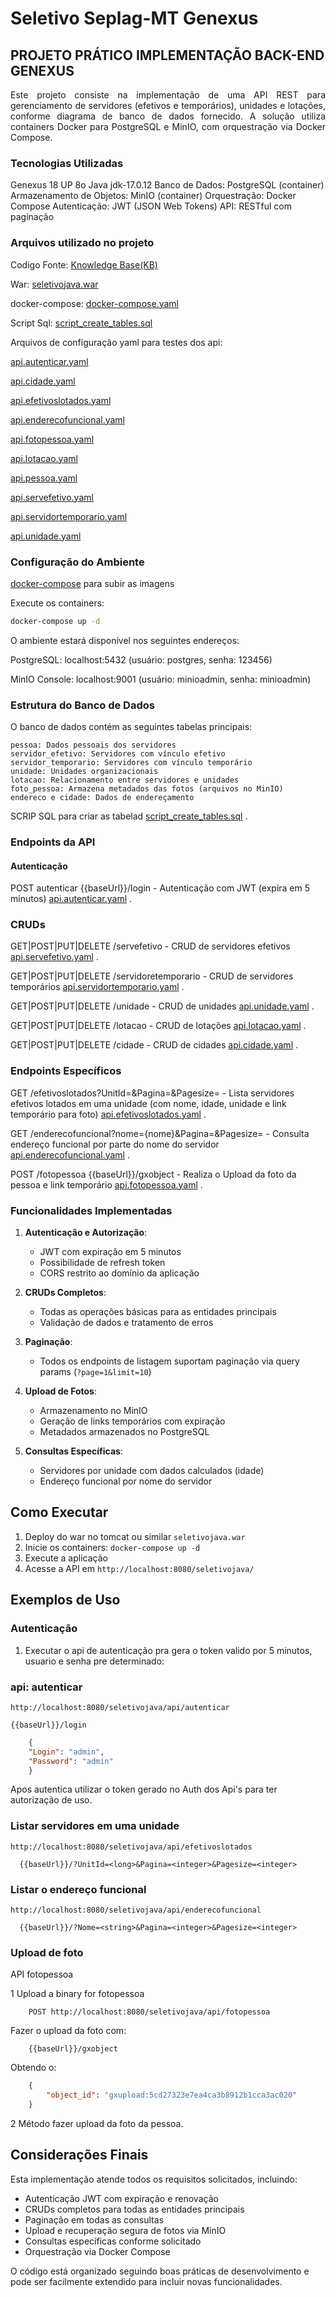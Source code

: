 # Seletivo Seplag-MT Genexus

## PROJETO PRÁTICO IMPLEMENTAÇÃO BACK-END GENEXUS

<p align="justify">
Este projeto consiste na implementação de uma API REST para gerenciamento de servidores (efetivos e temporários), unidades e lotações, conforme diagrama de banco de dados fornecido. A solução utiliza containers Docker para PostgreSQL e MinIO, com orquestração via Docker Compose.
</p>



### Tecnologias Utilizadas

Genexus 18 UP 8o
Java jdk-17.0.12
Banco de Dados: PostgreSQL (container)
Armazenamento de Objetos: MinIO (container)
Orquestração: Docker Compose
Autenticação: JWT (JSON Web Tokens)
API: RESTful com paginação

### Arquivos utilizado no projeto

Codigo Fonte: [Knowledge Base(KB)](https://github.com/joaosalesjr/SeletivoSeplagGenexus/edit/main/KB_ProjetoGenexus.rar)

War: [seletivojava.war](https://github.com/joaosalesjr/SeletivoSeplagGenexus/edit/main/seletivojava.war) 

docker-compose: [docker-compose.yaml](https://github.com/joaosalesjr/SeletivoSeplagGenexus/edit/main/docker-compose.yaml) 

Script Sql: [script_create_tables.sql](https://github.com/joaosalesjr/SeletivoSeplagGenexus/edit/main/script_create_tables.sql) 
 
Arquivos de configuração yaml para testes dos api:


[api.autenticar.yaml](https://github.com/joaosalesjr/SeletivoSeplagGenexus/blob/main/doc/api.autenticar.yaml) 

[api.cidade.yaml](https://github.com/joaosalesjr/SeletivoSeplagGenexus/blob/main/doc/api.cidade.yaml) 

[api.efetivoslotados.yaml](https://github.com/joaosalesjr/SeletivoSeplagGenexus/blob/main/doc/api.efetivoslotados.yaml)  

[api.enderecofuncional.yaml](https://github.com/joaosalesjr/SeletivoSeplagGenexus/blob/main/doc/api.enderecofuncional.yaml) 

[api.fotopessoa.yaml](https://github.com/joaosalesjr/SeletivoSeplagGenexus/blob/main/doc/api.fotopessoa.yaml) 

[api.lotacao.yaml](https://github.com/joaosalesjr/SeletivoSeplagGenexus/blob/main/doc/api.lotacao.yaml) 

[api.pessoa.yaml](https://github.com/joaosalesjr/SeletivoSeplagGenexus/blob/main/doc/api.pessoa.yaml) 

[api.servefetivo.yaml](https://github.com/joaosalesjr/SeletivoSeplagGenexus/blob/main/doc/api.servefetivo.yaml) 

[api.servidortemporario.yaml](https://github.com/joaosalesjr/SeletivoSeplagGenexus/blob/main/doc/api.servidortemporario.yaml) 

[api.unidade.yaml](https://github.com/joaosalesjr/SeletivoSeplagGenexus/blob/main/doc/api.unidade.yaml) 



### Configuração do Ambiente

[docker-compose](https://github.com/joaosalesjr/SeletivoSeplagGenexus/blob/main/docker/docker-compose.yaml) para subir as imagens

Execute os containers:
```sh
docker-compose up -d
```
O ambiente estará disponível nos seguintes endereços:

PostgreSQL: localhost:5432  (usuário: postgres,  senha: 123456)

MinIO Console: localhost:9001 (usuário: minioadmin,  senha: minioadmin)

### Estrutura do Banco de Dados

O banco de dados contém as seguintes tabelas principais:

    pessoa: Dados pessoais dos servidores
    servidor_efetivo: Servidores com vínculo efetivo
    servidor_temporario: Servidores com vínculo temporário
    unidade: Unidades organizacionais
    lotacao: Relacionamento entre servidores e unidades
    foto_pessoa: Armazena metadados das fotos (arquivos no MinIO)
    endereco e cidade: Dados de endereçamento

SCRIP SQL para criar as tabelad [script_create_tables.sql](https://github.com/joaosalesjr/SeletivoSeplagGenexus/edit/main/sql/script_create_tables.sql) .


### Endpoints da API

#### Autenticação

POST  autenticar {{baseUrl}}/login - Autenticação com JWT (expira em 5 minutos) [api.autenticar.yaml](https://github.com/joaosalesjr/SeletivoSeplagGenexus/edit/main/doc/api.autenticar.yaml) .

### CRUDs
GET|POST|PUT|DELETE /servefetivo - CRUD de servidores efetivos [api.servefetivo.yaml](https://github.com/joaosalesjr/SeletivoSeplagGenexus/edit/main/doc/api.servefetivo.yaml) .

GET|POST|PUT|DELETE /servidoretemporario - CRUD de servidores temporários [api.servidortemporario.yaml](https://github.com/joaosalesjr/SeletivoSeplagGenexus/edit/main/api.servidortemporario.yaml) .

GET|POST|PUT|DELETE /unidade - CRUD de unidades  [api.unidade.yaml](https://github.com/joaosalesjr/SeletivoSeplagGenexus/edit/main/api.unidade.yaml) .

GET|POST|PUT|DELETE /lotacao - CRUD de lotações
[api.lotacao.yaml](https://github.com/joaosalesjr/SeletivoSeplagGenexus/edit/main/api.lotacao.yaml) .

GET|POST|PUT|DELETE /cidade - CRUD de cidades [api.cidade.yaml](https://github.com/joaosalesjr/SeletivoSeplagGenexus/edit/main/api.cidade.yaml) .

### Endpoints Específicos
GET /efetivoslotados?UnitId=<long>&Pagina=<integer>&Pagesize=<integer> - Lista servidores efetivos lotados em uma unidade (com nome, idade, unidade e link temporário para foto) [api.efetivoslotados.yaml](https://github.com/joaosalesjr/SeletivoSeplagGenexus/edit/main/api.efetivoslotados.yaml) .

GET /enderecofuncional?nome={nome}<string>&Pagina=<integer>&Pagesize=<integer> - Consulta endereço funcional por parte do nome do servidor [api.enderecofuncional.yaml](https://github.com/joaosalesjr/SeletivoSeplagGenexus/edit/main/api.enderecofuncional.yaml) .

POST /fotopessoa {{baseUrl}}/gxobject -  Realiza o Upload da foto da pessoa e link temporário [api.fotopessoa.yaml](https://github.com/joaosalesjr/SeletivoSeplagGenexus/edit/main/api.fotopessoa.yaml) .


### Funcionalidades Implementadas

1. **Autenticação e Autorização**:
   - JWT com expiração em 5 minutos
   - Possibilidade de refresh token
   - CORS restrito ao domínio da aplicação

2. **CRUDs Completos**:
   - Todas as operações básicas para as entidades principais
   - Validação de dados e tratamento de erros

3. **Paginação**:
   - Todos os endpoints de listagem suportam paginação via query params (`?page=1&limit=10`)

4. **Upload de Fotos**:
   - Armazenamento no MinIO
   - Geração de links temporários com expiração
   - Metadados armazenados no PostgreSQL

5. **Consultas Específicas**:
   - Servidores por unidade com dados calculados (idade)
   - Endereço funcional por nome do servidor

## Como Executar

1. Deploy do war no tomcat ou similar `seletivojava.war`
2. Inicie os containers: `docker-compose up -d`
3. Execute a aplicação
4. Acesse a API em `http://localhost:8080/seletivojava/`

## Exemplos de Uso

### Autenticação

1. Executar o api de autenticação pra gera o token valido por 5 minutos, usuario e senha pre determinado: 

### api: autenticar 

    http://localhost:8080/seletivojava/api/autenticar
 
    {{baseUrl}}/login

```json
    {
    "Login": "admin",
    "Password": "admin"
    }
```

Apos autentica utilizar o token gerado no Auth dos Api's para ter autorização de uso.


### Listar servidores em uma unidade

    http://localhost:8080/seletivojava/api/efetivoslotados

```url  
  {{baseUrl}}/?UnitId=<long>&Pagina=<integer>&Pagesize=<integer>
```

### Listar o endereço funcional

    http://localhost:8080/seletivojava/api/enderecofuncional

```url  
  {{baseUrl}}/?Nome=<string>&Pagina=<integer>&Pagesize=<integer>
```


### Upload de foto

API fotopessoa

1 Upload a binary for fotopessoa

```url
    POST http://localhost:8080/seletivojava/api/fotopessoa
```
Fazer o upload da foto com:
```url
    {{baseUrl}}/gxobject
```
Obtendo o:
```json
    {
        "object_id": "gxupload:5cd27323e7ea4ca3b8912b1cca3ac020"
    }
```

2 Método fazer upload da foto da pessoa.



## Considerações Finais

Esta implementação atende todos os requisitos solicitados, incluindo:
- Autenticação JWT com expiração e renovação
- CRUDs completos para todas as entidades principais
- Paginação em todas as consultas
- Upload e recuperação segura de fotos via MinIO
- Consultas específicas conforme solicitado
- Orquestração via Docker Compose

O código está organizado seguindo boas práticas de desenvolvimento e pode ser facilmente extendido para incluir novas funcionalidades.

